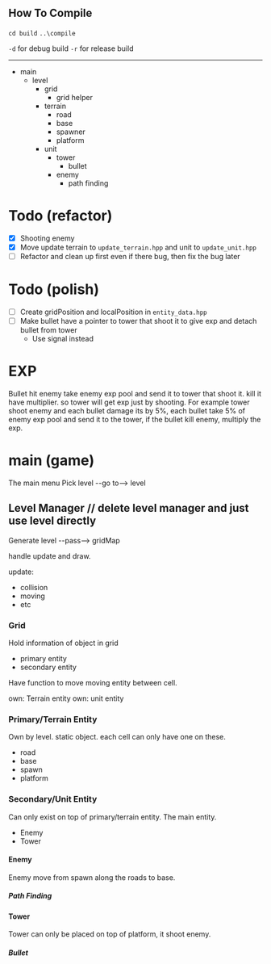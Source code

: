 ## How To Compile
`cd build`
`..\compile`

`-d` for debug build
`-r` for release build

--------------------
- main
    - level
        - grid
            - grid helper
        - terrain
            - road
            - base
            - spawner
            - platform
        - unit
            - tower
                - bullet
            - enemy
                - path finding

# Todo (refactor)
- [x] Shooting enemy
- [x] Move update terrain to `update_terrain.hpp` and unit to `update_unit.hpp`
- [ ] Refactor and clean up first even if there bug, then fix the bug later

# Todo (polish)
- [ ] Create gridPosition and localPosition in `entity_data.hpp`
- [ ] Make bullet have a pointer to tower that shoot it to give exp and detach bullet from tower
    - Use signal instead

# EXP
Bullet hit enemy take enemy exp pool and send it to tower that shoot it.
kill it have multiplier.
so tower will get exp just by shooting.
For example tower shoot enemy and each bullet damage its by 5%, each bullet take 5% of enemy exp pool and send it to the tower,
if the bullet kill enemy, multiply the exp.

# main (game)
The main menu
Pick level --go to--> level

## Level Manager // delete level manager and just use level directly
Generate level --pass--> gridMap

handle update and draw.

update:
- collision
- moving
- etc


### Grid
Hold information of object in grid
- primary entity
- secondary entity

Have function to move moving entity between cell.

own: Terrain entity
own: unit entity

### Primary/Terrain Entity
Own by level.
static object.
each cell can only have one on these.
- road
- base
- spawn
- platform

### Secondary/Unit Entity
Can only exist on top of primary/terrain entity.
The main entity.
- Enemy
- Tower

#### Enemy
Enemy move from spawn along the roads to base.

##### Path Finding

#### Tower
Tower can only be placed on top of platform, it shoot enemy.

##### Bullet
